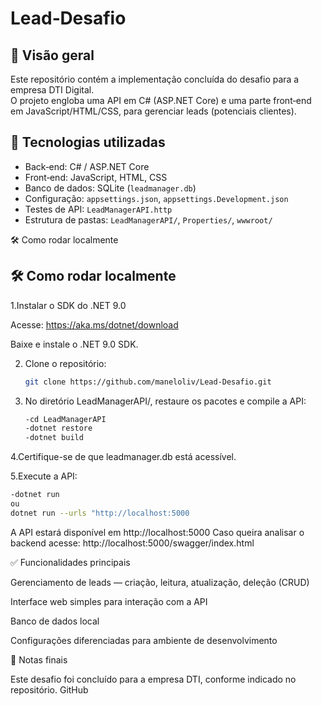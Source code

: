 # Lead‑Desafio

## 🧾 Visão geral  
Este repositório contém a implementação concluída do desafio para a empresa DTI Digital.  
O projeto engloba uma API em C# (ASP.NET Core) e uma parte front‑end em JavaScript/HTML/CSS, para gerenciar leads (potenciais clientes).

## 🚀 Tecnologias utilizadas  
- Back‑end: C# / ASP.NET Core  
- Front‑end: JavaScript, HTML, CSS  
- Banco de dados: SQLite (`leadmanager.db`)  
- Configuração: `appsettings.json`, `appsettings.Development.json`  
- Testes de API: `LeadManagerAPI.http`  
- Estrutura de pastas: `LeadManagerAPI/`, `Properties/`, `wwwroot/`

🛠 Como rodar localmente


## 🛠 Como rodar localmente  

1.Instalar o SDK do .NET 9.0

   Acesse: https://aka.ms/dotnet/download
   
   Baixe e instale o .NET 9.0 SDK.
   
2. Clone o repositório:  
   ```bash
   git clone https://github.com/maneloliv/Lead-Desafio.git
   ```
3. No diretório LeadManagerAPI/, restaure os pacotes e compile a API:
   ```bash
   -cd LeadManagerAPI
   -dotnet restore
   -dotnet build
   ```
4.Certifique-se de que leadmanager.db está acessível.

5.Execute a API:
   ```bash
   -dotnet run
   ou
   dotnet run --urls "http://localhost:5000
   ```
A API estará disponível em http://localhost:5000
Caso queira analisar o backend acesse: <a>http://localhost:5000/swagger/index.html</a>

✅ Funcionalidades principais

Gerenciamento de leads — criação, leitura, atualização, deleção (CRUD)

Interface web simples para interação com a API

Banco de dados local

Configurações diferenciadas para ambiente de desenvolvimento


📝 Notas finais

Este desafio foi concluído para a empresa DTI, conforme indicado no repositório. 
GitHub

